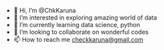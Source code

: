 - 👋 Hi, I’m @ChkKaruna
- 👀 I’m interested in exploring amazing world of data
- 🌱 I’m currently learning data science, python
- 💞️ I’m looking to collaborate on wonderful codes
- 📫 How to reach me checkkaruna@gmail.com

<!---
ChkKaruna/ChkKaruna is a ✨ special ✨ repository because its `README.md` (this file) appears on your GitHub profile.
You can click the Preview link to take a look at your changes.
--->
